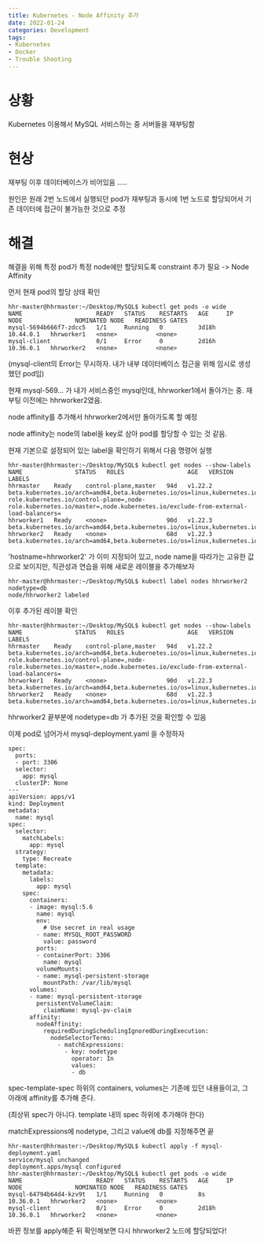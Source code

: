 ```yaml
---
title: Kubernetes - Node Affinity 추가
date: 2022-01-24
categories: Development
tags:
- Kubernetes
- Docker
- Trouble Shooting
---
```



# 상황

Kubernetes 이용해서 MySQL 서비스하는 중 서버들을 재부팅함

# 현상

재부팅 이후 데이터베이스가 비어있음 .....

원인은 원래 2번 노드에서 실행되던 pod가 재부팅과 동시에 1번 노드로 할당되어서 기존 데이터에 접근이 불가능한 것으로 추정

# 해결

해결을 위해 특정 pod가 특정 node에만 할당되도록 constraint 추가 필요 -> Node Affinity

먼저 현재 pod의 할당 상태 확인

```shell
hhr-master@hhrmaster:~/Desktop/MySQL$ kubectl get pods -o wide
NAME                     READY   STATUS    RESTARTS   AGE     IP          NODE               NOMINATED NODE   READINESS GATES
mysql-5694b666f7-zdcc5   1/1     Running   0          3d18h   10.44.0.1   hhrworker1   <none>           <none>
mysql-client             0/1     Error     0          2d16h   10.36.0.1   hhrworker2   <none>           <none>
```

(mysql-client의 Error는 무시하자. 내가 내부 데이터베이스 접근을 위해 임시로 생성했던 pod임)

현재 mysql-569... 가 내가 서비스중인 mysql인데, hhrworker1에서 돌아가는 중. 재부팅 이전에는 hhrworker2였음.

node affinity를 추가해서 hhrworker2에서만 돌아가도록 할 예정

node affinity는 node의 label을 key로 삼아 pod를 할당할 수 있는 것 같음.

현재 기본으로 설정되어 있는 label을 확인하기 위해서 다음 명령어 실행

```shell
hhr-master@hhrmaster:~/Desktop/MySQL$ kubectl get nodes --show-labels
NAME               STATUS   ROLES                  AGE   VERSION   LABELS
hhrmaster    Ready    control-plane,master   94d   v1.22.2   beta.kubernetes.io/arch=amd64,beta.kubernetes.io/os=linux,kubernetes.io/arch=amd64,kubernetes.io/hostname=hhrmaster,linux,node-role.kubernetes.io/control-plane=,node-role.kubernetes.io/master=,node.kubernetes.io/exclude-from-external-load-balancers=
hhrworker1   Ready    <none>                 90d   v1.22.3   beta.kubernetes.io/arch=amd64,beta.kubernetes.io/os=linux,kubernetes.io/arch=amd64,kubernetes.io/hostname=hhrworker1=linux
hhrworker2   Ready    <none>                 68d   v1.22.3   beta.kubernetes.io/arch=amd64,beta.kubernetes.io/os=linux,kubernetes.io/arch=amd64,kubernetes.io/hostname=hhrworker2=linux
```

'hostname=hhrworker2' 가 이미 지정되어 있고, node name을 따라가는 고유한 값으로 보이지만, 직관성과 연습을 위해 새로운 레이블을 추가해보자

```shell
hhr-master@hhrmaster:~/Desktop/MySQL$ kubectl label nodes hhrworker2 nodetype=db
node/hhrworker2 labeled
```

이후 추가된 레이블 확인

```shell
hhr-master@hhrmaster:~/Desktop/MySQL$ kubectl get nodes --show-labels
NAME               STATUS   ROLES                  AGE   VERSION   LABELS
hhrmaster    Ready    control-plane,master   94d   v1.22.2   beta.kubernetes.io/arch=amd64,beta.kubernetes.io/os=linux,kubernetes.io/arch=amd64,kubernetes.io/hostname=hhrmaster,linux,node-role.kubernetes.io/control-plane=,node-role.kubernetes.io/master=,node.kubernetes.io/exclude-from-external-load-balancers=
hhrworker1   Ready    <none>                 90d   v1.22.3   beta.kubernetes.io/arch=amd64,beta.kubernetes.io/os=linux,kubernetes.io/arch=amd64,kubernetes.io/hostname=hhrworker1=linux
hhrworker2   Ready    <none>                 68d   v1.22.3   beta.kubernetes.io/arch=amd64,beta.kubernetes.io/os=linux,kubernetes.io/arch=amd64,kubernetes.io/hostname=hhrworker2=linux,nodetype=db
```

hhrworker2 끝부분에 nodetype=db 가 추가된 것을 확인할 수 있음

이제 pod로 넘어가서 mysql-deployment.yaml 을 수정하자

```shell
spec:
  ports:
  - port: 3306
  selector:
    app: mysql
  clusterIP: None
---
apiVersion: apps/v1
kind: Deployment
metadata:
  name: mysql
spec:
  selector:
    matchLabels:
      app: mysql
  strategy:
    type: Recreate
  template:
    metadata:
      labels:
        app: mysql
    spec:
      containers:
      - image: mysql:5.6
        name: mysql
        env:
          # Use secret in real usage
        - name: MYSQL_ROOT_PASSWORD
          value: password
        ports:
        - containerPort: 3306
          name: mysql
        volumeMounts:
        - name: mysql-persistent-storage
          mountPath: /var/lib/mysql
      volumes:
      - name: mysql-persistent-storage
        persistentVolumeClaim:
          claimName: mysql-pv-claim
      affinity:
        nodeAffinity:
          requiredDuringSchedulingIgnoredDuringExecution:
            nodeSelectorTerms:
              - matchExpressions:
                - key: nodetype
                  operator: In
                  values:
                  - db
```

spec-template-spec 하위의 containers, volumes는 기존에 있던 내용들이고, 그 아래에 affinity를 추가해 준다.

(최상위 spec가 아니다. template 내의 spec 하위에 추가해야 한다)

matchExpressions에 nodetype, 그리고 value에 db를 지정해주면 끝

```shell
hhr-master@hhrmaster:~/Desktop/MySQL$ kubectl apply -f mysql-deployment.yaml
service/mysql unchanged
deployment.apps/mysql configured
hhr-master@hhrmaster:~/Desktop/MySQL$ kubectl get pods -o wide
NAME                     READY   STATUS    RESTARTS   AGE     IP          NODE               NOMINATED NODE   READINESS GATES
mysql-64794b64d4-kzv9t   1/1     Running   0          8s      10.36.0.1   hhrworker2   <none>           <none>
mysql-client             0/1     Error     0          2d18h   10.36.0.1   hhrworker2   <none>           <none>
```

바뀐 정보를 apply해준 뒤 확인해보면 다시 hhrworker2 노드에 할당되었다!
